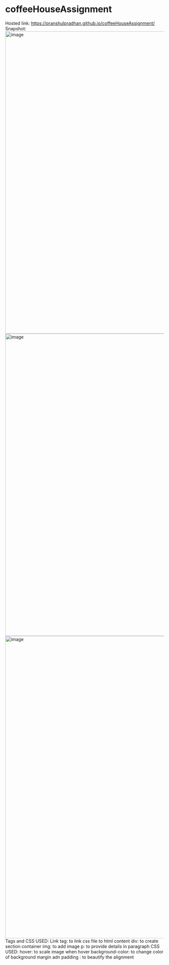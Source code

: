 # coffeeHouseAssignment
Hosted link:
https://pranshulpradhan.github.io/coffeeHouseAssignment/
Snapshot:
<img width="960" alt="image" src="https://github.com/pranshulpradhan/coffeeHouseAssignment/assets/139995434/f8b0d797-5890-4b59-843c-57afe894a7c3">
<img width="960" alt="image" src="https://github.com/pranshulpradhan/coffeeHouseAssignment/assets/139995434/0ac57049-0a0d-4c85-8896-5d3e2a354b65">
<img width="960" alt="image" src="https://github.com/pranshulpradhan/coffeeHouseAssignment/assets/139995434/19572e94-6773-4536-b782-693adb7aa066">
Tags and CSS USED:
Link tag: to link css file to html content
div: to create section container
img: to add image
p: to provide details in paragraph
CSS USED:
hover: to scale image when hover
background-color: to change color of background
margin adn padding : to beautify the alignment


